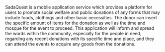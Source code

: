 SadaQuest is a mobile application service which provides a platform for users to promote social welfare and public donations of any forms that may include foods, clothings and other basic necessities. The donor can insert the specific amount of items for the donation as well as the time and mosque for the event to proceed. This application will inform and spread the words within the community, especially for the people in need, regarding any recent donations with its specific time and place, and they can attend the events to acquire any goods from the donations.
